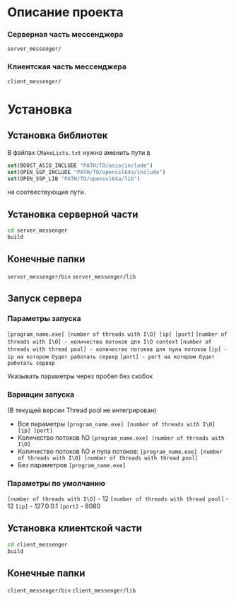 # Описание проекта

### Серверная часть мессенджера
```server_messenger/``` 
### Клиентская часть мессенджера
```client_messenger/``` 

# Установка
## Установка библиотек
В файлах `CMakeLists.txt`
нужно аменить пути в
```cmake
set(BOOST_ASIO_INCLUDE "PATH/TO/asio/include")
set(OPEN_SSP_INCLUDE "PATH/TO/openssl64a/include")
set(OPEN_SSP_LIB "PATH/TO/openssl64a/lib")
```
на соотвествующие пути.
## Установка серверной части
```bash
cd server_messenger
build
```
## Конечные папки
```server_messenger/bin```
```server_messenger/lib``` 

## Запуск сервера
### Параметры запуска
```[program_name.exe] [number of threads with I\O] [ip] [port]```
```[number of threads with I\O] - количество потоков для I\O context```
```[number of threads with thread pool] - количество потоков для пула потоков```
```[ip] - ip на котором будет работать сервер```
```[port] - port на котором будет работать сервер``` 

Указывать параметры через пробел без скобок

### Вариации запуска
(В текущей версии Thread pool не интегрирован)
- Все параметры ```[program_name.exe] [number of threads with I\O] [ip] [port]```
- Количество потоков I\O ```[program_name.exe] [number of threads with I\O]```
- Количество потоков I\O и пула потоков: 
```[program_name.exe] [number of threads with I\O] [number of threads with thread pool]```
- Без параметров ```[program_name.exe]```

### Параметры по умолчанию
```[number of threads with I\O]``` - 12
```[number of threads with thread pool]``` - 12
```[ip]``` - 127.0.0.1
```[port]``` - 8080
## Установка клиентской части
```bash
cd client_messenger
build
```
## Конечные папки
```client_messenger/bin```
```client_messenger/lib```
